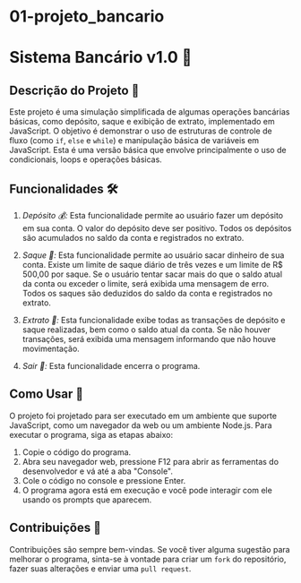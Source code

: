 # 01-projeto_bancario

# Sistema Bancário v1.0 💼

## Descrição do Projeto 📝
Este projeto é uma simulação simplificada de algumas operações bancárias básicas, como depósito, saque e exibição de extrato, implementado em JavaScript. O objetivo é demonstrar o uso de estruturas de controle de fluxo (como `if`, `else` e `while`) e manipulação básica de variáveis em JavaScript. Esta é uma versão básica que envolve principalmente o uso de condicionais, loops e operações básicas.

## Funcionalidades 🛠️
1. *Depósito 💰:* Esta funcionalidade permite ao usuário fazer um depósito em sua conta. O valor do depósito deve ser positivo. Todos os depósitos são acumulados no saldo da conta e registrados no extrato.

2. *Saque 💸:* Esta funcionalidade permite ao usuário sacar dinheiro de sua conta. Existe um limite de saque diário de três vezes e um limite de R$ 500,00 por saque. Se o usuário tentar sacar mais do que o saldo atual da conta ou exceder o limite, será exibida uma mensagem de erro. Todos os saques são deduzidos do saldo da conta e registrados no extrato.

3. *Extrato 📃:* Esta funcionalidade exibe todas as transações de depósito e saque realizadas, bem como o saldo atual da conta. Se não houver transações, será exibida uma mensagem informando que não houve movimentação.

4. *Sair 🚪:* Esta funcionalidade encerra o programa.

## Como Usar 🤔
O projeto foi projetado para ser executado em um ambiente que suporte JavaScript, como um navegador da web ou um ambiente Node.js. Para executar o programa, siga as etapas abaixo:

1. Copie o código do programa.
2. Abra seu navegador web, pressione F12 para abrir as ferramentas do desenvolvedor e vá até a aba "Console".
3. Cole o código no console e pressione Enter.
4. O programa agora está em execução e você pode interagir com ele usando os prompts que aparecem.

## Contribuições 🎁
Contribuições são sempre bem-vindas. Se você tiver alguma sugestão para melhorar o programa, sinta-se à vontade para criar um `fork` do repositório, fazer suas alterações e enviar uma `pull request`.

